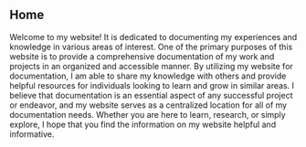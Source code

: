 
## Home

Welcome to my website! It is dedicated to documenting my experiences and knowledge in various areas of interest. One of the primary purposes of this website is to provide a comprehensive documentation of my work and projects in an organized and accessible manner. By utilizing my website for documentation, I am able to share my knowledge with others and provide helpful resources for individuals looking to learn and grow in similar areas. I believe that documentation is an essential aspect of any successful project or endeavor, and my website serves as a centralized location for all of my documentation needs. Whether you are here to learn, research, or simply explore, I hope that you find the information on my website helpful and informative.  